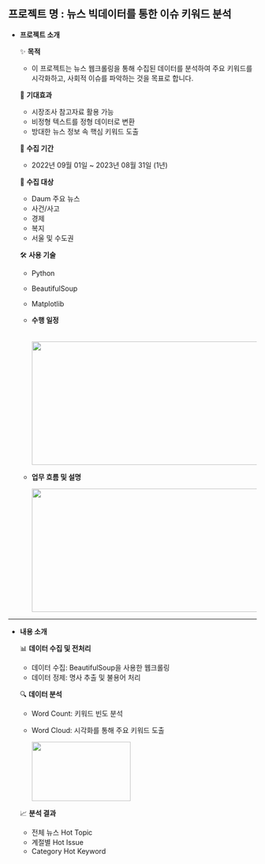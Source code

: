 프로젝트 명 : 뉴스 빅데이터를 통한 이슈 키워드 분석
---

- **프로젝트 소개**

  ✨ **목적**
    - 이 프로젝트는 뉴스 웹크롤링을 통해 수집된 데이터를 분석하여 주요 키워드를 시각화하고, 사회적 이슈를 파악하는 것을 목표로 합니다.

  🌟 **기대효과**
    - 시장조사 참고자료 활용 가능
    - 비정형 텍스트를 정형 데이터로 변환
    - 방대한 뉴스 정보 속 핵심 키워드 도출

  📅 **수집 기간**
    - 2022년 09월 01일 ~ 2023년 08월 31일 (1년) 

  📰 **수집 대상**
    - Daum 주요 뉴스
    - 사건/사고
    - 경제
    - 복지
    - 서울 및 수도권

  🛠️ **사용 기술**
    - Python
    - BeautifulSoup
    - Matplotlib

  - **수행 일정**
    
    　 <img src="https://github.com/JEMinn/Web-crawling-Wordcloud/assets/160000163/e087e7ab-c364-4f81-90f1-37b95bdf4671"  width="600" height="250"/>

  - **업무 흐름 및 설명**
    
    <img src="https://github.com/JEMinn/Web-crawling-Wordcloud/assets/160000163/8293a087-a528-4954-b481-50b614f6dd86"  width="600" height="250"/>

---

- **내용 소개**

  📊 **데이터 수집 및 전처리**
    - 데이터 수집: BeautifulSoup을 사용한 웹크롤링
    - 데이터 정제: 명사 추출 및 불용어 처리

  🔍 **데이터 분석**
    - Word Count: 키워드 빈도 분석
    - Word Cloud: 시각화를 통해 주요 키워드 도출
      
      <img src="https://github.com/JEMinn/Web-crawling-Wordcloud/assets/160000163/d3cd4e7d-6966-4366-8053-93d8e7ee13f6"  width="200" height="120"/>

  📈 **분석 결과**
    - 전체 뉴스 Hot Topic
    - 계절별 Hot Issue
    - Category Hot Keyword



